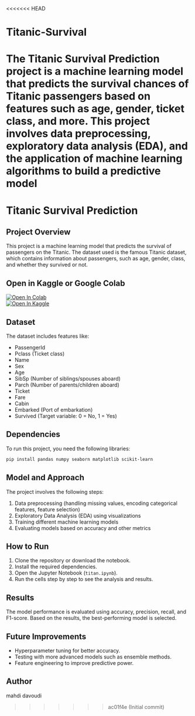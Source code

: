 <<<<<<< HEAD
# Titanic-Survival
The Titanic Survival Prediction project is a machine learning model that predicts the survival chances of Titanic passengers based on features such as age, gender, ticket class, and more. This project involves data preprocessing, exploratory data analysis (EDA), and the application of machine learning algorithms to build a predictive model
=======
# Titanic Survival Prediction

## Project Overview
This project is a machine learning model that predicts the survival of passengers on the Titanic. The dataset used is the famous Titanic dataset, which contains information about passengers, such as age, gender, class, and whether they survived or not.

## Open in Kaggle or Google Colab
[![Open In Colab](https://colab.research.google.com/assets/colab-badge.svg)](https://colab.research.google.com/github/mahdidi/Titanic-Survival.git/blob/main/titan.ipynb)  
[![Open In Kaggle](https://kaggle.com/static/images/open-in-kaggle.svg)](https://kaggle.com/kernels/welcome?src=https://github.com/mahdidi/Titanic-Survival.git/blob/main/titan.ipynb)


## Dataset
The dataset includes features like:
- PassengerId
- Pclass (Ticket class)
- Name
- Sex
- Age
- SibSp (Number of siblings/spouses aboard)
- Parch (Number of parents/children aboard)
- Ticket
- Fare
- Cabin
- Embarked (Port of embarkation)
- Survived (Target variable: 0 = No, 1 = Yes)

## Dependencies
To run this project, you need the following libraries:
```bash
pip install pandas numpy seaborn matplotlib scikit-learn
```

## Model and Approach
The project involves the following steps:
1. Data preprocessing (handling missing values, encoding categorical features, feature selection)
2. Exploratory Data Analysis (EDA) using visualizations
3. Training different machine learning models
4. Evaluating models based on accuracy and other metrics

## How to Run
1. Clone the repository or download the notebook.
2. Install the required dependencies.
3. Open the Jupyter Notebook (`titan.ipynb`).
4. Run the cells step by step to see the analysis and results.

## Results
The model performance is evaluated using accuracy, precision, recall, and F1-score. Based on the results, the best-performing model is selected.

## Future Improvements
- Hyperparameter tuning for better accuracy.
- Testing with more advanced models such as ensemble methods.
- Feature engineering to improve predictive power.

## Author
mahdi davoudi

>>>>>>> ac01f4e (Initial commit)
